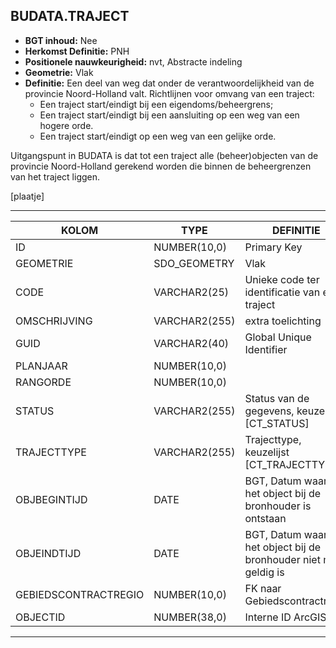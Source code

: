 ﻿## BUDATA.TRAJECT


* __BGT inhoud:__ Nee
* __Herkomst Definitie:__ PNH
* __Positionele nauwkeurigheid:__ nvt, Abstracte indeling
* __Geometrie:__ Vlak
* __Definitie:__
Een deel van weg dat onder de verantwoordelijkheid van de provincie Noord-Holland valt. 
Richtlijnen voor omvang van een traject:
	+ Een traject start/eindigt bij een eigendoms/beheergrens;
	+ Een traject start/eindigt bij een aansluiting op een weg van een hogere orde.
	+ Een traject start/eindigt op een weg van een gelijke orde.  

Uitgangspunt in BUDATA is dat tot een traject alle (beheer)objecten van de provincie Noord-Holland gerekend worden
die binnen de beheergrenzen van het traject liggen.


[plaatje]

***

|KOLOM                           	|TYPE          	|DEFINITIE|
|------                          	|----          	|-----    |
|ID                              	|NUMBER(10,0)  	|Primary Key|
|GEOMETRIE                       	|SDO_GEOMETRY  	|Vlak|
|CODE                            	|VARCHAR2(25)  	|Unieke code ter identificatie van een traject|
|OMSCHRIJVING                    	|VARCHAR2(255) 	|extra toelichting|
|GUID                            	|VARCHAR2(40)  	|Global Unique Identifier|
|PLANJAAR                        	|NUMBER(10,0)  	||
|RANGORDE                        	|NUMBER(10,0)  	||
|STATUS                          	|VARCHAR2(255) 	|Status van de gegevens, keuzelijst [CT_STATUS]|
|TRAJECTTYPE                     	|VARCHAR2(255)	|Trajecttype, keuzelijst [CT_TRAJECTTYPE]|
|OBJBEGINTIJD                    	|DATE          	|BGT, Datum waarop het object bij de bronhouder is ontstaan|
|OBJEINDTIJD                     	|DATE          	|BGT, Datum waarop het object bij de bronhouder niet meer geldig is|
|GEBIEDSCONTRACTREGIO            	|NUMBER(10,0)  	|FK naar Gebiedscontractregio|
|OBJECTID                        	|NUMBER(38,0)  	|Interne ID ArcGIS|

***


